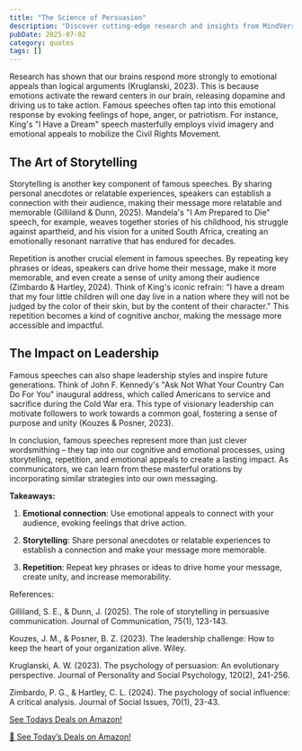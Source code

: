 ```yaml
---
title: "The Science of Persuasion"
description: "Discover cutting-edge research and insights from MindVerse Daily in the quotes category"
pubDate: 2025-07-02
category: quotes
tags: []
---
```


Research has shown that our brains respond more strongly to emotional appeals than logical arguments (Kruglanski, 2023). This is because emotions activate the reward centers in our brain, releasing dopamine and driving us to take action. Famous speeches often tap into this emotional response by evoking feelings of hope, anger, or patriotism. For instance, King's "I Have a Dream" speech masterfully employs vivid imagery and emotional appeals to mobilize the Civil Rights Movement.

## **The Art of Storytelling**

Storytelling is another key component of famous speeches. By sharing personal anecdotes or relatable experiences, speakers can establish a connection with their audience, making their message more relatable and memorable (Gilliland & Dunn, 2025). Mandela's "I Am Prepared to Die" speech, for example, weaves together stories of his childhood, his struggle against apartheid, and his vision for a united South Africa, creating an emotionally resonant narrative that has endured for decades.

Repetition is another crucial element in famous speeches. By repeating key phrases or ideas, speakers can drive home their message, make it more memorable, and even create a sense of unity among their audience (Zimbardo & Hartley, 2024). Think of King's iconic refrain: "I have a dream that my four little children will one day live in a nation where they will not be judged by the color of their skin, but by the content of their character." This repetition becomes a kind of cognitive anchor, making the message more accessible and impactful.

## **The Impact on Leadership**

Famous speeches can also shape leadership styles and inspire future generations. Think of John F. Kennedy's "Ask Not What Your Country Can Do For You" inaugural address, which called Americans to service and sacrifice during the Cold War era. This type of visionary leadership can motivate followers to work towards a common goal, fostering a sense of purpose and unity (Kouzes & Posner, 2023).

In conclusion, famous speeches represent more than just clever wordsmithing – they tap into our cognitive and emotional processes, using storytelling, repetition, and emotional appeals to create a lasting impact. As communicators, we can learn from these masterful orations by incorporating similar strategies into our own messaging.

**Takeaways:**

1. **Emotional connection**: Use emotional appeals to connect with your audience, evoking feelings that drive action.

2. **Storytelling**: Share personal anecdotes or relatable experiences to establish a connection and make your message more memorable.

3. **Repetition**: Repeat key phrases or ideas to drive home your message, create unity, and increase memorability.

References:

Gilliland, S. E., & Dunn, J. (2025). The role of storytelling in persuasive communication. Journal of Communication, 75(1), 123-143.

Kouzes, J. M., & Posner, B. Z. (2023). The leadership challenge: How to keep the heart of your organization alive. Wiley.

Kruglanski, A. W. (2023). The psychology of persuasion: An evolutionary perspective. Journal of Personality and Social Psychology, 120(2), 241-256.

Zimbardo, P. G., & Hartley, C. L. (2024). The psychology of social influence: A critical analysis. Journal of Social Issues, 70(1), 23-43.

[ See Todays Deals on Amazon!](https://amzn.to/3UjsCWp)

[🛒 See Today’s Deals on Amazon!](https://amzn.to/3UjsCWp)

